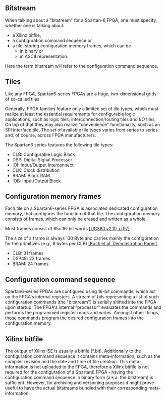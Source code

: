 ## Bitstream

When talking about a "bitstream" for a Spartan-6 FPGA,
one must specify, whether one is talking about:
* a Xilinx bitfile,
* a configuration command sequence or
* a file, storing configuration memory frames, which can be
  * in binary or
  * in ASCII representation.

Here the term bitstream will refer to the configuration command sequence.

## Tiles

Like any FPGA,
Spartan6-series FPGAs are a huge, two-dimensional grids of so-called tiles.

Generally, FPGA families feature only a limited set of tile types,
which must realize at least the essential requirements for configurable logic applications,
such as logic tiles, interconnection/routing tiles and I/O tiles.
On top of that they may also realize
"convenience" functionality,
such as an SPI interface tile.
The set of available tile types varies from series to series
and, of course, across FPGA manufacturers.

The Spartan6 series features the following tile types:
* CLB: Configurable Logic Block
* DSP: Digital Signal Processor
* IOI: Input/Output Interconnect
* CLK: Clock distribution
* BRAM: Block RAM
* IOB: Input/Output Block

## Configuration memory frames

Each tile on a Spartan6-series FPGA is associated
dedicated configuration memory,
that configures the function of that tile.
The configuration memory consists of frames,
which can only be erased and written as a whole.

Most frames consist of 65x 16-bit words [[UG380 v2.10, p.97]](http://www.xilinx.com/support/documentation/user_guides/ug380.pdf).

The size of a frame is always 130 Byte and carries mainly
the configuration for the primitives (e.g., 8 bytes per CLB) [[Koch et al. Demonstration Paper]](https://www.duo.uio.no/bitstream/handle/10852/8851/fpt10koch_demo.pdf).

* CLB: 31 frames
* DSP48: 23 frames
* BRAM: 24 frames

## Configuration command sequence

Spartan6-series FPGAs are configured using 16-bit commands,
which act on the FPGA's internal registers.
A stream of bits representing a list of such configuration commands (the "bitstream")
is serially shifted into the FPGA upon startup.
The FPGA's internal "processor" evaluates the commands and performs
the programmed register reads and writes.
Amongst other things,
those commands program the desired configuration frames
into the configuration memory.

## Xilinx bitfile

The output of Xilinx ISE is usually a bitfile (*.bit).
Additionally to the configuration command sequence
it contains meta-information,
such as the compiler revision
and the date and time of file creation.
This meta-information is not uploaded to the FPGA,
therefore a Xilinx bitfile is not required for the configuration of a
Spartan6 FPGA - having the configuration command sequence
in binary form (a.k.a. the bitstream) is sufficient.
However, for archiving and versioning purposes it might prove useful
to have the actual bitstreams bundled with their corresponding meta-information.
